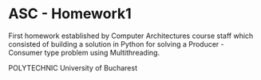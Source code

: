 # ASC - Homework1

First homework established by Computer Architectures course staff which consisted of building a solution in Python for solving a Producer - Consumer type problem using Multithreading.

POLYTECHNIC University of Bucharest
